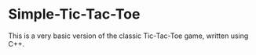 # Simple-Tic-Tac-Toe
This is a very basic version of the classic Tic-Tac-Toe game, written using C++.
